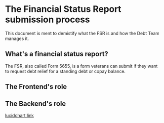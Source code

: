 # The Financial Status Report submission process
This document is ment to demistify what the FSR is and how the Debt Team manages it.
## What's a financial status report?
The FSR, also called Form 5655, is a form veterans can submit if they want to request debt relief for a standing debt or copay balance. 
## The Frontend's role
## The Backend's role


[lucidchart link](https://lucid.app/lucidchart/8627d3e7-c936-4bf0-9aa6-b06b7631f799/edit?viewport_loc=-1839%2C-3965%2C12441%2C6940%2C0_0&invitationId=inv_3921f712-da35-4202-bc07-b9c14c948f80)
